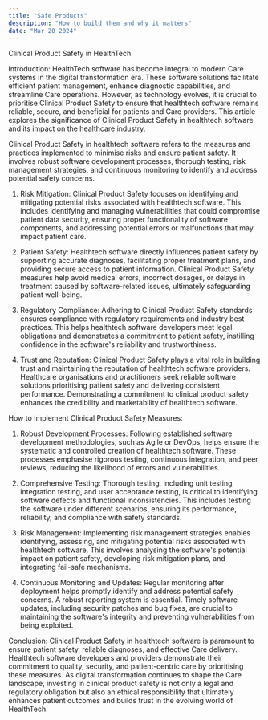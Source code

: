 ```yaml
---
title: "Safe Products"
description: "How to build them and why it matters"
date: "Mar 20 2024"
---
```


Clinical Product Safety in HealthTech

Introduction:
HealthTech software has become integral to modern Care systems in the digital transformation era. These software solutions facilitate efficient patient management, enhance diagnostic capabilities, and streamline Care operations. However, as technology evolves, it is crucial to prioritise Clinical Product Safety to ensure that healthtech software remains reliable, secure, and beneficial for patients and Care providers. This article explores the significance of Clinical Product Safety in healthtech software and its impact on the healthcare industry.

Clinical Product Safety in healthtech software refers to the measures and practices implemented to minimise risks and ensure patient safety. It involves robust software development processes, thorough testing, risk management strategies, and continuous monitoring to identify and address potential safety concerns.

1. Risk Mitigation: Clinical Product Safety focuses on identifying and mitigating potential risks associated with healthtech software. This includes identifying and managing vulnerabilities that could compromise patient data security, ensuring proper functionality of software components, and addressing potential errors or malfunctions that may impact patient care.

2. Patient Safety: Healthtech software directly influences patient safety by supporting accurate diagnoses, facilitating proper treatment plans, and providing secure access to patient information. Clinical Product Safety measures help avoid medical errors, incorrect dosages, or delays in treatment caused by software-related issues, ultimately safeguarding patient well-being.

3. Regulatory Compliance: Adhering to Clinical Product Safety standards ensures compliance with regulatory requirements and industry best practices. This helps healthtech software developers meet legal obligations and demonstrates a commitment to patient safety, instilling confidence in the software's reliability and trustworthiness.

4. Trust and Reputation: Clinical Product Safety plays a vital role in building trust and maintaining the reputation of healthtech software providers. Healthcare organisations and practitioners seek reliable software solutions prioritising patient safety and delivering consistent performance. Demonstrating a commitment to clinical product safety enhances the credibility and marketability of healthtech software.

How to Implement Clinical Product Safety Measures:

1. Robust Development Processes: Following established software development methodologies, such as Agile or DevOps, helps ensure the systematic and controlled creation of healthtech software. These processes emphasise rigorous testing, continuous integration, and peer reviews, reducing the likelihood of errors and vulnerabilities.

2. Comprehensive Testing: Thorough testing, including unit testing, integration testing, and user acceptance testing, is critical to identifying software defects and functional inconsistencies. This includes testing the software under different scenarios, ensuring its performance, reliability, and compliance with safety standards.

3. Risk Management: Implementing risk management strategies enables identifying, assessing, and mitigating potential risks associated with healthtech software. This involves analysing the software's potential impact on patient safety, developing risk mitigation plans, and integrating fail-safe mechanisms.

4. Continuous Monitoring and Updates: Regular monitoring after deployment helps promptly identify and address potential safety concerns. A robust reporting system is essential. Timely software updates, including security patches and bug fixes, are crucial to maintaining the software's integrity and preventing vulnerabilities from being exploited.

Conclusion:
Clinical Product Safety in healthtech software is paramount to ensure patient safety, reliable diagnoses, and effective Care delivery. Healthtech software developers and providers demonstrate their commitment to quality, security, and patient-centric care by prioritising these measures. As digital transformation continues to shape the Care landscape, investing in clinical product safety is not only a legal and regulatory obligation but also an ethical responsibility that ultimately enhances patient outcomes and builds trust in the evolving world of HealthTech.
